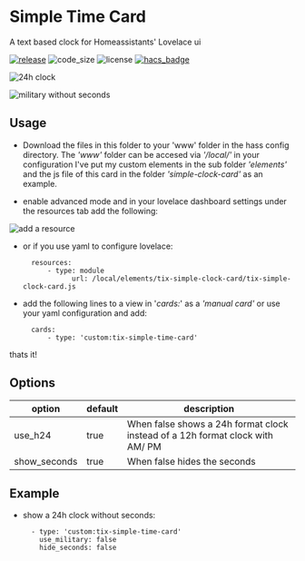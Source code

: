 # Simple Time Card
A text based clock for Homeassistants' Lovelace ui

[![release](https://img.shields.io/github/v/release/faeibson/home-assistant-simple-time-card?style=flat-square)](https://github.com/trollix/home-assistant-simple-time-card/releases)
![code_size](https://img.shields.io/github/languages/code-size/trollix/home-assistant-simple-time-card?style=flat-square)
![license](https://img.shields.io/github/license/trollix/home-assistant-simple-time-card?style=flat-square)
[![hacs_badge](https://img.shields.io/badge/HACS-Default-orange.svg?style=flat-square)](https://github.com/hacs/integration)




![24h clock](https://i.imgur.com/n37gyxZ.png)  

![military without seconds](https://i.imgur.com/ej4AFO3.png)

## Usage
- Download the files in this folder to your 'www' folder in the hass config directory. The *'www'* folder can be accesed via *'/local/'* in your configuration I've put my custom elements in the sub folder *'elements'* and the js file of this card in the folder *'simple-clock-card'* as an example.

- enable advanced mode and in your lovelace dashboard settings under the resources tab add the following:

![add a resource](https://i.imgur.com/pySUU4V.png)

- or if you use yaml to configure lovelace:
		
		resources:
			- type: module
	        	  url: /local/elements/tix-simple-clock-card/tix-simple-clock-card.js
			  
- add the following lines to a view in '*cards:*' as a *'manual card'* or use your yaml configuration and add:
		
		cards:
			- type: 'custom:tix-simple-time-card'

thats it!
		

## Options
|option| default|description| 
|--|--|--|
|  use_h24| true| When false shows a 24h format clock instead of a 12h format clock with AM/ PM|
|  show_seconds| true | When false hides the seconds

## Example
- show a 24h clock without seconds:
	
		- type: 'custom:tix-simple-time-card'
		  use_military: false
		  hide_seconds: false
